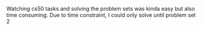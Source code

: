 Watching cs50 tasks and solving the problem sets was kinda easy but also time consuming. Due to time constraint, I could only solve until problem set 2
